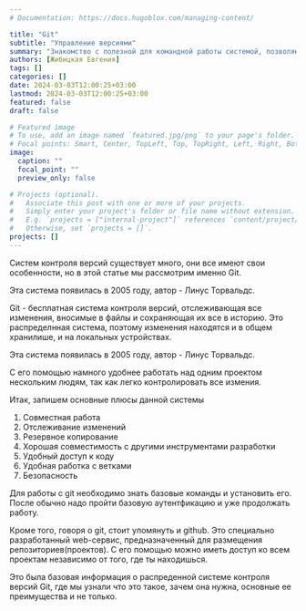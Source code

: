 ```yaml
---
# Documentation: https://docs.hugoblox.com/managing-content/

title: "Git"
subtitle: "Управление версиями"
summary: "Знакомство с полезной для командной работы системой, позволяющей легко следить за всеми измениями и сохранять различные версии проектов"
authors: [Жибицкая Евгения]
tags: []
categories: []
date: 2024-03-03T12:00:25+03:00
lastmod: 2024-03-03T12:00:25+03:00
featured: false
draft: false

# Featured image
# To use, add an image named `featured.jpg/png` to your page's folder.
# Focal points: Smart, Center, TopLeft, Top, TopRight, Left, Right, BottomLeft, Bottom, BottomRight.
image:
  caption: ""
  focal_point: ""
  preview_only: false

# Projects (optional).
#   Associate this post with one or more of your projects.
#   Simply enter your project's folder or file name without extension.
#   E.g. `projects = ["internal-project"]` references `content/project/deep-learning/index.md`.
#   Otherwise, set `projects = []`.
projects: []
---
```



Систем контроля версий существует много, они все имеют свои особенности, но в этой статье мы рассмотрим именно Git.

Эта система появилась в 2005 году, автор - Линус Торвальдс.

Git - бесплатная система контроля версий, отслеживающая все изменения, вносимые в файлы и сохраняющая их все в историю. Это распределнная система, поэтому изменения находятся и в общем хранилише, и на локальных устройствах.

Эта система появилась в 2005 году, автор - Линус Торвальдс.

С его помощью намного удобнее работать над одним проектом нескольким людям, так как легко контролировать все измения.

Итак, запишем основные плюсы данной системы
1. Совместная работа
2. Отслеживание изменений
3. Резервное копирование
4. Хорошая совместимость с другими инструментами разработки
5. Удобный доступ к коду
6. Удобная работка с ветками
7. Безопасность

Для работы с git необходимо знать базовые команды и установить его. После обычно надо пройти базовую аутентфикацию и уже продолжать работу.

Кроме того, говоря о git, стоит упомянуть и github. 
Это специально разработанный web-сервис, предназначенный для размещения репозиториев(проектов). С его помощью можно иметь доступ ко всем проектам независимо от того, где ты находишься.

Это была базовая информация о распреденной системе контроля версий Git, где мы узнали что это такое, зачем она нужна, основные ее преимущества и не только.

